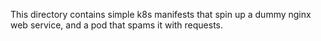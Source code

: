 This directory contains simple k8s manifests that spin up a dummy nginx web service, and a pod that spams it with requests.
